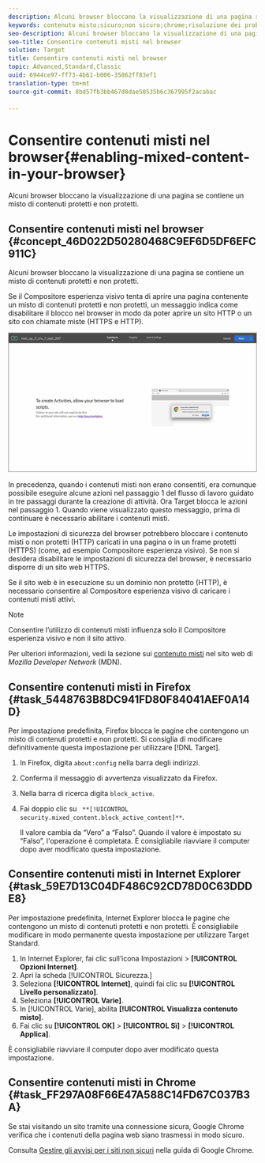 ```yaml
---
description: Alcuni browser bloccano la visualizzazione di una pagina se contiene un misto di contenuti protetti e non protetti.
keywords: contenuto misto;sicuro;non sicuro;chrome;risoluzione dei problemi;compositore esperienza visivo;non protetto
seo-description: Alcuni browser bloccano la visualizzazione di una pagina se contiene un misto di contenuti protetti e non protetti.
seo-title: Consentire contenuti misti nel browser
solution: Target
title: Consentire contenuti misti nel browser
topic: Advanced,Standard,Classic
uuid: 6944ce97-ff73-4b61-b006-35862ff83ef1
translation-type: tm+mt
source-git-commit: 8bd57fb3bb467d8dae50535b6c367995f2acabac

---
```



# Consentire contenuti misti nel browser{#enabling-mixed-content-in-your-browser}

Alcuni browser bloccano la visualizzazione di una pagina se contiene un misto di contenuti protetti e non protetti.

## Consentire contenuti misti nel browser {#concept_46D022D50280468C9EF6D5DF6EFC911C}

Alcuni browser bloccano la visualizzazione di una pagina se contiene un misto di contenuti protetti e non protetti.

Se il Compositore esperienza visivo tenta di aprire una pagina contenente un misto di contenuti protetti e non protetti, un messaggio indica come disabilitare il blocco nel browser in modo da poter aprire un sito HTTP o un sito con chiamate miste (HTTPS e HTTP).

![](assets/mixed_content_warning.gif)

In precedenza, quando i contenuti misti non erano consentiti, era comunque possibile eseguire alcune azioni nel passaggio 1 del flusso di lavoro guidato in tre passaggi durante la creazione di attività. Ora Target blocca le azioni nel passaggio 1. Quando viene visualizzato questo messaggio, prima di continuare è necessario abilitare i contenuti misti.

Le impostazioni di sicurezza del browser potrebbero bloccare i contenuto misti o non protetti (HTTP) caricati in una pagina o in un frame protetti (HTTPS) (come, ad esempio Compositore esperienza visivo). Se non si desidera disabilitare le impostazioni di sicurezza del browser, è necessario disporre di un sito web HTTPS.

Se il sito web è in esecuzione su un dominio non protetto (HTTP), è necessario consentire al Compositore esperienza visivo di caricare i contenuti misti attivi.

>[!NOTE]
>
>Consentire l’utilizzo di contenuti misti influenza solo il Compositore esperienza visivo e non il sito attivo.

Per ulteriori informazioni, vedi la sezione sui [contenuto misti](https://developer.mozilla.org/en-US/docs/Web/Security/Mixed_content) nel sito web di *Mozilla Developer Network* (MDN).

## Consentire contenuti misti in Firefox {#task_5448763B8DC941FD80F84041AEF0A14D}

Per impostazione predefinita, Firefox blocca le pagine che contengono un misto di contenuti protetti e non protetti. Si consiglia di modificare definitivamente questa impostazione per utilizzare [!DNL Target].

<!-- 

target/t_mixed_content_firefox.xml

 -->

1. In Firefox, digita `about:config` nella barra degli indirizzi.
1. Conferma il messaggio di avvertenza visualizzato da Firefox.
1. Nella barra di ricerca digita `block_active`.
1. Fai doppio clic su ` **[!UICONTROL security.mixed_content.block_active_content]**`.

   Il valore cambia da “Vero” a “Falso”. Quando il valore è impostato su “Falso”, l'operazione è completata.  È consigliabile riavviare il computer dopo aver modificato questa impostazione.

## Consentire contenuti misti in Internet Explorer {#task_59E7D13C04DF486C92CD78D0C63DDDE8}

Per impostazione predefinita, Internet Explorer blocca le pagine che contengono un misto di contenuti protetti e non protetti. È consigliabile modificare in modo permanente questa impostazione per utilizzare Target Standard.

<!-- 

target/t_mixed_content_ie.xml

 -->

1. In Internet Explorer, fai clic sull’icona Impostazioni &gt; **[!UICONTROL Opzioni Internet]**.
1. Apri la scheda [!UICONTROL Sicurezza.]
1. Seleziona **[!UICONTROL Internet]**, quindi fai clic su **[!UICONTROL Livello personalizzato]**.
1. Seleziona **[!UICONTROL Varie]**.
1. In [!UICONTROL Varie], abilita **[!UICONTROL Visualizza contenuto misto]**.
1. Fai clic su **[!UICONTROL OK]** &gt; **[!UICONTROL Sì]** &gt; **[!UICONTROL Applica]**.

È consigliabile riavviare il computer dopo aver modificato questa impostazione.

## Consentire contenuti misti in Chrome {#task_FF297A08F66E47A588C14FD67C037B3A}

Se stai visitando un sito tramite una connessione sicura, Google Chrome verifica che i contenuti della pagina web siano trasmessi in modo sicuro.

<!-- 

target/t_mixed_content_chrome.xml

 -->

Consulta [Gestire gli avvisi per i siti non sicuri](https://support.google.com/chrome/answer/1342714?hl=en) nella guida di Google Chrome.
